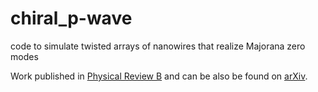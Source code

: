 # chiral_p-wave
 code to simulate twisted arrays of nanowires that realize Majorana zero modes

 Work published in [Physical Review B](https://journals.aps.org/prb/abstract/10.1103/PhysRevB.103.L100501) and can be also be found on [arXiv](https://arxiv.org/abs/2012.03986). 
